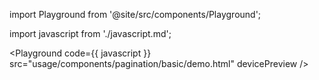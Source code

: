 import Playground from '@site/src/components/Playground';

import javascript from './javascript.md';

<Playground code={{ javascript }} src="usage/components/pagination/basic/demo.html" devicePreview />
